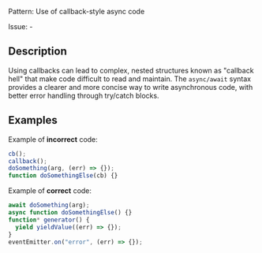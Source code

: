 Pattern: Use of callback-style async code

Issue: -

## Description

Using callbacks can lead to complex, nested structures known as "callback hell" that make code difficult to read and maintain. The `async/await` syntax provides a clearer and more concise way to write asynchronous code, with better error handling through try/catch blocks.

## Examples

Example of **incorrect** code:
```js
cb();
callback();
doSomething(arg, (err) => {});
function doSomethingElse(cb) {}
```

Example of **correct** code:
```js
await doSomething(arg);
async function doSomethingElse() {}
function* generator() {
  yield yieldValue((err) => {});
}
eventEmitter.on("error", (err) => {});
```